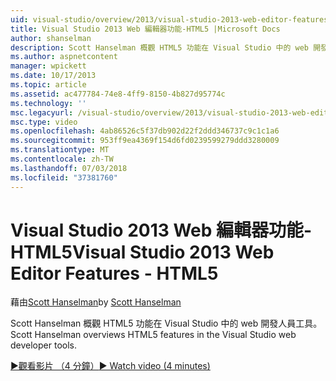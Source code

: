 ```yaml
---
uid: visual-studio/overview/2013/visual-studio-2013-web-editor-features-html5
title: Visual Studio 2013 Web 編輯器功能-HTML5 |Microsoft Docs
author: shanselman
description: Scott Hanselman 概觀 HTML5 功能在 Visual Studio 中的 web 開發人員工具。
ms.author: aspnetcontent
manager: wpickett
ms.date: 10/17/2013
ms.topic: article
ms.assetid: ac477784-74e8-4ff9-8150-4b827d95774c
ms.technology: ''
msc.legacyurl: /visual-studio/overview/2013/visual-studio-2013-web-editor-features-html5
msc.type: video
ms.openlocfilehash: 4ab86526c5f37db902d22f2ddd346737c9c1c1a6
ms.sourcegitcommit: 953ff9ea4369f154d6fd0239599279ddd3280009
ms.translationtype: MT
ms.contentlocale: zh-TW
ms.lasthandoff: 07/03/2018
ms.locfileid: "37381760"
---
```

<a name="visual-studio-2013-web-editor-features---html5"></a><span data-ttu-id="af096-103">Visual Studio 2013 Web 編輯器功能-HTML5</span><span class="sxs-lookup"><span data-stu-id="af096-103">Visual Studio 2013 Web Editor Features - HTML5</span></span>
====================
<span data-ttu-id="af096-104">藉由[Scott Hanselman](https://github.com/shanselman)</span><span class="sxs-lookup"><span data-stu-id="af096-104">by [Scott Hanselman](https://github.com/shanselman)</span></span>

<span data-ttu-id="af096-105">Scott Hanselman 概觀 HTML5 功能在 Visual Studio 中的 web 開發人員工具。</span><span class="sxs-lookup"><span data-stu-id="af096-105">Scott Hanselman overviews HTML5 features in the Visual Studio web developer tools.</span></span>

[<span data-ttu-id="af096-106">&#9654;觀看影片 （4 分鐘）</span><span class="sxs-lookup"><span data-stu-id="af096-106">&#9654; Watch video (4 minutes)</span></span>](https://channel9.msdn.com/Blogs/ASP-NET-Site-Videos/visual-studio-2013-web-editor-features-html5)
